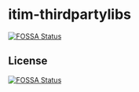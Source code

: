 # itim-thirdpartylibs
[![FOSSA Status](https://app.fossa.io/api/projects/git%2Bgithub.com%2Fjeffdinotoriverbed%2Fitim-thirdpartylibs.svg?type=shield)](https://app.fossa.io/projects/git%2Bgithub.com%2Fjeffdinotoriverbed%2Fitim-thirdpartylibs?ref=badge_shield)



## License
[![FOSSA Status](https://app.fossa.io/api/projects/git%2Bgithub.com%2Fjeffdinotoriverbed%2Fitim-thirdpartylibs.svg?type=large)](https://app.fossa.io/projects/git%2Bgithub.com%2Fjeffdinotoriverbed%2Fitim-thirdpartylibs?ref=badge_large)